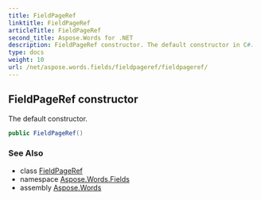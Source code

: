 ```yaml
---
title: FieldPageRef
linktitle: FieldPageRef
articleTitle: FieldPageRef
second_title: Aspose.Words for .NET
description: FieldPageRef constructor. The default constructor in C#.
type: docs
weight: 10
url: /net/aspose.words.fields/fieldpageref/fieldpageref/
---
```

## FieldPageRef constructor

The default constructor.

```csharp
public FieldPageRef()
```

### See Also

* class [FieldPageRef](../)
* namespace [Aspose.Words.Fields](../../../aspose.words.fields/)
* assembly [Aspose.Words](../../../)

